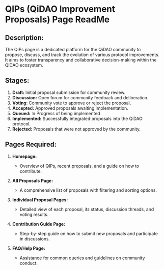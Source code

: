 # QIPs (QiDAO Improvement Proposals) Page ReadMe

## Description:
The QIPs page is a dedicated platform for the QiDAO community to propose, discuss, and track the evolution of various protocol improvements. It aims to foster transparency and collaborative decision-making within the QiDAO ecosystem.

## Stages:
1. **Draft:** Initial proposal submission for community review.
2. **Discussion:** Open forum for community feedback and deliberation.
3. **Voting:** Community vote to approve or reject the proposal.
4. **Accepted:** Approved proposals awaiting implementation.
5. **Queued:** In Progress of being implemented
6. **Implemented:** Successfully integrated proposals into the QiDAO protocol.
7. **Rejected:** Proposals that were not approved by the community.

## Pages Required:
1. **Homepage:**
   - Overview of QIPs, recent proposals, and a guide on how to contribute.
   
2. **All Proposals Page:**
   - A comprehensive list of proposals with filtering and sorting options.
   
3. **Individual Proposal Pages:**
   - Detailed view of each proposal, its status, discussion threads, and voting results.
   
4. **Contribution Guide Page:**
   - Step-by-step guide on how to submit new proposals and participate in discussions.
   
5. **FAQ/Help Page:**
   - Assistance for common queries and guidelines on community conduct.
